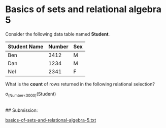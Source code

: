 # Basics of sets and relational algebra 5

Consider the following data table named **Student**.

| Student Name |   Number | Sex  
|---|---|---|
| Ben      |     3412    | M  
| Dan      |     1234    | M  
| Nel      |     2341    | F  

What is the **count** of rows returned in the following relational selection?

σ<sub>(Number<3000)</sub>(Student)

<br />
## Submission:

[basics-of-sets-and-relational-algebra-5.txt](https://github.com/danipishinin/HackerRank/blob/main/databases/basics-of-sets-and-relational-algebra-5.txt)
